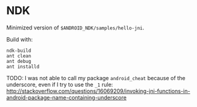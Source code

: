 # NDK

Minimized version of `$ANDROID_NDK/samples/hello-jni`.

Build with:

    ndk-build
    ant clean
    ant debug
    ant installd

TODO: I was not able to call my package `android_cheat` because of the underscore, even if I try to use the `_1` rule: <http://stackoverflow.com/questions/16069209/invoking-jni-functions-in-android-package-name-containing-underscore>
